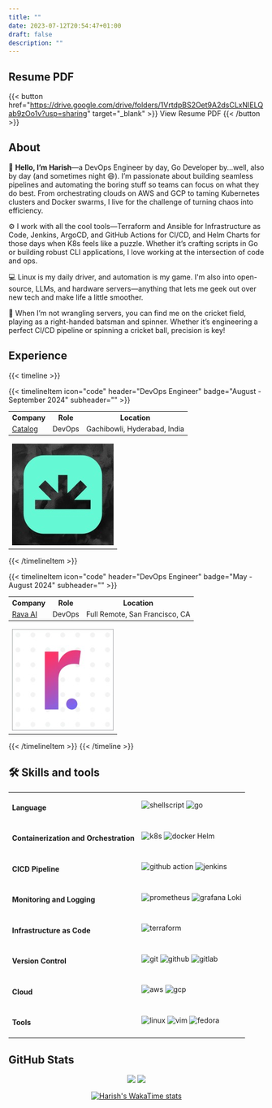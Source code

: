 ```yaml
---
title: ""
date: 2023-07-12T20:54:47+01:00
draft: false
description: ""
---
```

## Resume PDF
{{< button href="https://drive.google.com/drive/folders/1VrtdpBS2Oet9A2dsCLxNIELQab9zOo1v?usp=sharing" target="_blank" >}}
View Resume PDF
{{< /button >}}


## About

🚀 **Hello, I’m Harish**—a DevOps Engineer by day, Go Developer by...well, also by day (and sometimes night 😄). I’m passionate about building seamless pipelines and automating the boring stuff so teams can focus on what they do best. From orchestrating clouds on AWS and GCP to taming Kubernetes clusters and Docker swarms, I live for the challenge of turning chaos into efficiency.

⚙️ I work with all the cool tools—Terraform and Ansible for Infrastructure as Code, Jenkins, ArgoCD, and GitHub Actions for CI/CD, and Helm Charts for those days when K8s feels like a puzzle. Whether it’s crafting scripts in Go or building robust CLI applications, I love working at the intersection of code and ops.

💻 Linux is my daily driver, and automation is my game. I'm also into open-source, LLMs, and hardware servers—anything that lets me geek out over new tech and make life a little smoother.

🏏 When I’m not wrangling servers, you can find me on the cricket field, playing as a right-handed batsman and spinner. Whether it’s engineering a perfect CI/CD pipeline or spinning a cricket ball, precision is key! 


## Experience

{{< timeline >}}


{{< timelineItem icon="code" header="DevOps Engineer" badge="August - September 2024" subheader="" >}}

<table>
  <tr>
    <th>Company</th>
    <th>Role</th>
    <th>Location</th>
  </tr>
  <tr>
    <td><a href="https://www.linkedin.com/company/catalogfi/" target="_blank">Catalog</a></td>
    <td>DevOps</td>
    <td>Gachibowli, Hyderabad, India</td>
  </tr>
</table> 

<table>
    <thead>
        <tr>
        </tr>
    </thead>
    <tbody>
        <tr>
            <td rowspan=4><img class="customEntitityLogo" src="img/experience/catalog.jpeg"/></td>
        </tr>
    </tbody>
</table>

{{< /timelineItem >}}


{{< timelineItem icon="code" header="DevOps Engineer" badge="May - August 2024" subheader="" >}}

<table>
  <tr>
    <th>Company</th>
    <th>Role</th>
    <th>Location</th>
  </tr>
  <tr>
    <td><a href="https://rava.ai" target="_blank">Rava AI</a></td>
    <td>DevOps</td>
    <td>Full Remote, San Francisco, CA</td>
  </tr>
</table> 

<table>
    <thead>
        <tr>
        </tr>
    </thead>
    <tbody>
        <tr>
            <td rowspan=4><img class="customEntitityLogo" src="img/experience/rava.jpg"/></td>
        </tr>
    </tbody>
</table>

{{< /timelineItem >}}
{{< /timeline >}}



## 🛠 Skills and tools
<table>
  <tr>
    <td><h4>Language</h4></td>
    <td>
    <img src="https://img.shields.io/badge/Shell_Script-121011?style=for-the-badge&logo=gnu-bash&logoColor=white" height="25" alt="shellscript" style="display: inline-block;"/>
    <img src="    https://img.shields.io/badge/go-%2300ADD8.svg?style=for-the-badge&logo=go&logoColor=white" height="25" alt="go" style="display: inline-block;"/>
    </td>
  </tr>
  <tr>
    <td><h4>Containerization and Orchestration</h4></td>
    <td>
    <img src="https://img.shields.io/badge/kubernetes-%23326ce5.svg?style=for-the-badge&logo=kubernetes&logoColor=white" height="25" alt="k8s" style="display: inline-block;" />
    <img src="https://img.shields.io/badge/docker-%230db7ed.svg?style=for-the-badge&logo=docker&logoColor=white" height="25" alt="docker" style="display: inline-block;" />
    Helm
    </td>
  </tr>
  <tr>
    <td><h4>CICD Pipeline</h4></td>
    <td>
    <img src="https://img.shields.io/badge/github%20actions-%232671E5.svg?style=for-the-badge&logo=githubactions&logoColor=white" height="25" alt="github action" style="display: inline-block;"/>
     <img src="https://img.shields.io/badge/jenkins-%232C5263.svg?style=for-the-badge&logo=jenkins&logoColor=white" height="25" alt="jenkins" style="display: inline-block;"/>
    </td>
  </tr>
  <tr>
    <td><h4>Monitoring and Logging</h4></td>
    <td>
    <img src="https://img.shields.io/badge/Prometheus-E6522C?style=for-the-badge&logo=Prometheus&logoColor=white" height="25" alt="prometheus" style="display: inline-block;"/>
    <img src="https://img.shields.io/badge/grafana-%23F46800.svg?style=for-the-badge&logo=grafana&logoColor=white" height="25" alt="grafana" style="display: inline-block;"/>
    Loki
    </td>
  </tr>
  <tr>
    <td><h4>Infrastructure as Code</h4></td>
    <td>
    <img src="https://img.shields.io/badge/Terraform-7B42BC?style=for-the-badge&logo=terraform&logoColor=white" height="25" alt="terraform" style="display: inline-block;"/>
    </td>
  </tr>
  <tr>
    <td><h4>Version Control</h4></td>
    <td>
    <img src="https://img.shields.io/badge/GIT-E44C30?style=for-the-badge&logo=git&logoColor=white" height="25" alt="git" style="display: inline-block;"/>
    <img src="https://img.shields.io/badge/GitHub-100000?style=for-the-badge&logo=github&logoColor=white" height="25" alt="github" style="display: inline-block;"/>
    <img src="https://img.shields.io/badge/GitLab-330F63?style=for-the-badge&logo=gitlab&logoColor=white" height="25" alt="gitlab" style="display: inline-block;" />
    </td>
  </tr>
  <tr>
    <td><h4>Cloud</h4></td>
    <td>
    <img src="https://img.shields.io/badge/AWS-%23FF9900.svg?style=for-the-badge&logo=amazon-aws&logoColor=white" height="25" alt="aws" style="display: inline-block;" />
    <img src="https://img.shields.io/badge/GoogleCloud-%234285F4.svg?style=for-the-badge&logo=google-cloud&logoColor=white" height="25" alt="gcp" style="display: inline-block;" />
    </td>
  </tr>
  <tr>
    <td><h4>Tools</h4></td>
    <td>
    <img src="https://img.shields.io/badge/Linux-FCC624?style=for-the-badge&logo=linux&logoColor=black" height="25" alt="linux" style="display: inline-block;"/>
    <img src="https://img.shields.io/badge/VIM-%2311AB00.svg?style=for-the-badge&logo=vim&logoColor=white" height="25" alt="vim" style="display: inline-block;" />
    <img src="https://img.shields.io/badge/Fedora-294172?style=for-the-badge&logo=fedora&logoColor=white)
    " height="25" alt="fedora" style="display: inline-block;" />
    </td>
  </tr>
</table> 


## GitHub Stats
<div align="center">
  <img src="https://github-readme-stats.vercel.app/api?username=harisheoran&theme=blue-green&show_icons=true&hide_border=true&include_all_commits=true&count_private=true&show=reviews,prs_merged,prs_merged_percentage">
  <img src="https://github-readme-streak-stats.herokuapp.com/?user=harisheoran&theme=blue-green&show_icons=true&hide_border=true">
</div>

<div align="center">

[![Harish's WakaTime stats](https://github-readme-stats.vercel.app/api/wakatime?username=harisheoran)](https://github.com/harisheoran)

</div>

